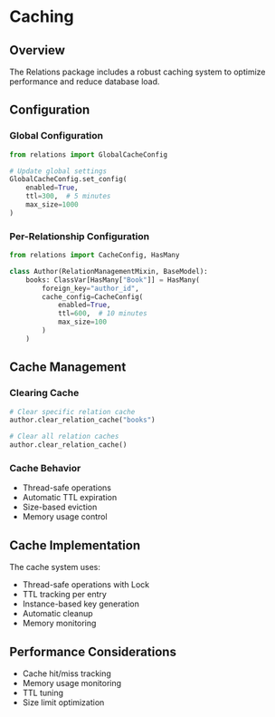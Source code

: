 # Caching

## Overview

The Relations package includes a robust caching system to optimize performance and reduce database load.

## Configuration

### Global Configuration

```python
from relations import GlobalCacheConfig

# Update global settings
GlobalCacheConfig.set_config(
    enabled=True,
    ttl=300,  # 5 minutes
    max_size=1000
)
```

### Per-Relationship Configuration

```python
from relations import CacheConfig, HasMany

class Author(RelationManagementMixin, BaseModel):
    books: ClassVar[HasMany["Book"]] = HasMany(
        foreign_key="author_id",
        cache_config=CacheConfig(
            enabled=True,
            ttl=600,  # 10 minutes
            max_size=100
        )
    )
```

## Cache Management

### Clearing Cache

```python
# Clear specific relation cache
author.clear_relation_cache("books")

# Clear all relation caches
author.clear_relation_cache()
```

### Cache Behavior

- Thread-safe operations
- Automatic TTL expiration
- Size-based eviction
- Memory usage control

## Cache Implementation

The cache system uses:
- Thread-safe operations with Lock
- TTL tracking per entry
- Instance-based key generation
- Automatic cleanup
- Memory monitoring

## Performance Considerations

- Cache hit/miss tracking
- Memory usage monitoring
- TTL tuning
- Size limit optimization